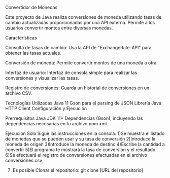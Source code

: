 Convertidor de Monedas

Este proyecto de Java realiza conversiones de moneda utilizando tasas de cambio actualizadas proporcionadas por una API externa. Permite a los usuarios convertir montos entre diversas monedas. 

Características

Consulta de tasas de cambio: Usa la API de "ExchangeRate-API" para obtener las tasas actuales. 

Conversión de moneda: Permite convertir montos de una moneda a otra. 

Interfaz de usuario: Interfaz de consola simple para realizar las conversiones y visualizar las tasas. 

Registro de conversiones: Guarda un historial de conversiones en un archivo CSV. 

Tecnologías Utilizadas 
Java 11 Gson para el parsing de JSON 
Librería Java HTTP Client Configuración y Ejecución 

Prerrequisitos Java JDK 11+ Dependencias (Gson), incluyendo las dependencias necesarias en tu archivo pom.xml. 

Ejecución 
Solo Sigue las instrucciones en la consola: 
1)Se muestra el listado de monedas que se pueden usar y su tasa de conversión
2)Introduce la moneda de origen
3)Introduce la moneda de destino
4)Escribe la cantidad a convertir
5)El programa te mostrará la tasa de conversión y el resultado.
6)Se efectuará el registro de conversiones efectuadas en el archivo conversiones.csv

7) Es posible Clonar el repositorio: git clone [URL del repositorio]
